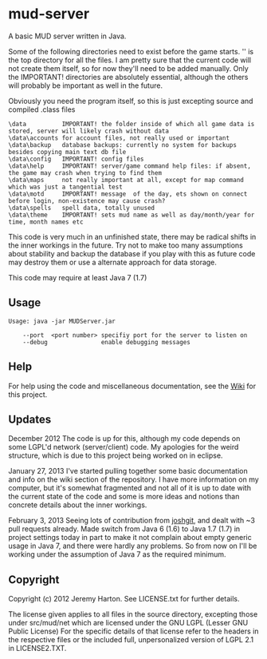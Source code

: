 mud-server
==========

A basic MUD server written in Java.

Some of the following directories need to exist before the game starts. '\' is the top directory
for all the files. I am pretty sure that the current code will not create them itself, so for
now they'll need to be added manually. Only the IMPORTANT! directories are absolutely essential,
although the others will probably be important as well in the future.

Obviously you need the program itself, so this is just excepting source and compiled .class files
```
\data          IMPORTANT! the folder inside of which all game data is stored, server will likely crash without data
\data\accounts for account files, not really used or important
\data\backup   database backups: currently no system for backups besides copying main text db file
\data\config   IMPORTANT! config files
\data\help     IMPORTANT! server/game command help files: if absent, the game may crash when trying to find them
\data\maps     not really important at all, except for map command which was just a tangential test
\data\motd     IMPORTANT! message  of the day, ets shown on connect before login, non-existence may cause crash?
\data\spells   spell data, totally unused
\data\theme    IMPORTANT! sets mud name as well as day/month/year for time, month names etc
```
This code is very much in an unfinished state, there may be radical shifts in the inner workings
in the future. Try not to make too many assumptions about stability and backup the database if you
play with this as future code may destroy them or use a alternate approach for data storage.

This code may require at least Java 7 (1.7)

## Usage
```
Usage: java -jar MUDServer.jar

    --port  <port number> specifiy port for the server to listen on
    --debug               enable debugging messages
```

## Help

For help using the code and miscellaneous documentation, see the [Wiki](https://github.com/jnharton/mud-server/wiki) for this project.

## Updates

December 2012
The code is up for this, although my code depends on some LGPL'd network (server/client) code. My apologies
for the weird structure, which is due to this project being worked on in eclipse. 

January 27, 2013
I've started pulling together some basic documentation and info on the wiki section of the repository. I have
more information on my computer, but it's somewhat fragmented and not all of it is up to date with the current
state of the code and some is more ideas and notions than concrete details about the inner workings.

February 3, 2013
Seeing lots of contribution from [joshgit](https://github.com/joshgit), and dealt with ~3 pull requests already. Made
switch from Java 6 (1.6) to Java 1.7 (1.7) in project settings today in part to make it not complain about empty generic
usage in Java 7, and there were hardly any problems. So from now on I'll be working under the assumption of Java 7 as
the required minimum.

## Copyright
Copyright (c) 2012 Jeremy Harton. See LICENSE.txt for further details.

The license given applies to all files in the source directory, excepting those under src/mud/net which are
licensed under the GNU LGPL (Lesser GNU Public License) For the specific details of that license refer to the
headers in the respective files or the included full, unpersonalized version of LGPL 2.1 in LICENSE2.TXT.
